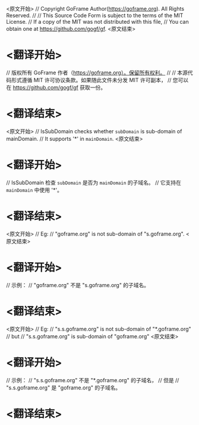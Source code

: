 
<原文开始>
// Copyright GoFrame Author(https://goframe.org). All Rights Reserved.
//
// This Source Code Form is subject to the terms of the MIT License.
// If a copy of the MIT was not distributed with this file,
// You can obtain one at https://github.com/gogf/gf.
<原文结束>

# <翻译开始>
// 版权所有 GoFrame 作者（https://goframe.org）。保留所有权利。
//
// 本源代码形式遵循 MIT 许可协议条款。如果随此文件未分发 MIT 许可副本，
// 您可以在 https://github.com/gogf/gf 获取一份。
# <翻译结束>


<原文开始>
// IsSubDomain checks whether `subDomain` is sub-domain of mainDomain.
// It supports '*' in `mainDomain`.
<原文结束>

# <翻译开始>
// IsSubDomain 检查 `subDomain` 是否为 `mainDomain` 的子域名。
// 它支持在 `mainDomain` 中使用 '*'。
# <翻译结束>


<原文开始>
	// Eg:
	// "goframe.org" is not sub-domain of "s.goframe.org".
<原文结束>

# <翻译开始>
// 示例：
// "goframe.org" 不是 "s.goframe.org" 的子域名。
# <翻译结束>


<原文开始>
	// Eg:
	// "s.s.goframe.org" is not sub-domain of "*.goframe.org"
	// but
	// "s.s.goframe.org" is sub-domain of "goframe.org"
<原文结束>

# <翻译开始>
// 示例：
// "s.s.goframe.org" 不是 "*.goframe.org" 的子域名，
// 但是
// "s.s.goframe.org" 是 "goframe.org" 的子域名。
# <翻译结束>

